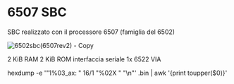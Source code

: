 # 6507 SBC
SBC realizzato con il processore 6507 (famiglia del 6502)

![6502sbc(6507rev2) - Copy](https://github.com/user-attachments/assets/d3e65ab7-2f9a-4ca4-8bb0-4d3a2f0a1303)

2 KiB RAM
2 KiB ROM
interfaccia seriale
1x 6522 VIA

hexdump -e '"1%03_ax: " 16/1 "%02X " "\n"' <PROGRAMMA>.bin | awk '{print toupper($0)}'
